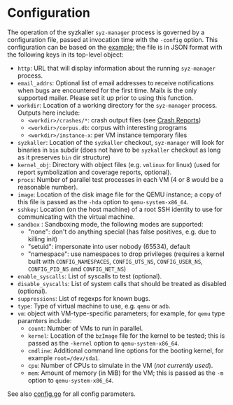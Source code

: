 # Configuration

The operation of the syzkaller `syz-manager` process is governed by a configuration file, passed at
invocation time with the `-config` option.  This configuration can be based on the
[example](/syz-manager/mgrconfig/testdata/qemu.cfg); the file is in JSON format with the
following keys in its top-level object:

 - `http`: URL that will display information about the running `syz-manager` process.
 - `email_addrs`: Optional list of email addresses to receive notifications when bugs are encountered for the first time.
   Mailx is the only supported mailer. Please set it up prior to using this function.
 - `workdir`: Location of a working directory for the `syz-manager` process. Outputs here include:
     - `<workdir>/crashes/*`: crash output files (see [Crash Reports](#crash-reports))
     - `<workdir>/corpus.db`: corpus with interesting programs
     - `<workdir>/instance-x`: per VM instance temporary files
 - `syzkaller`: Location of the `syzkaller` checkout, `syz-manager` will look
   for binaries in `bin` subdir (does not have to be `syzkaller` checkout as
   long as it preserves `bin` dir structure)
 - `kernel_obj`: Directory with object files (e.g. `vmlinux` for linux)
   (used for report symbolization and coverage reports, optional).
 - `procs`: Number of parallel test processes in each VM (4 or 8 would be a reasonable number).
 - `image`: Location of the disk image file for the QEMU instance; a copy of this file is passed as the
   `-hda` option to `qemu-system-x86_64`.
 - `sshkey`: Location (on the host machine) of a root SSH identity to use for communicating with
   the virtual machine.
 - `sandbox` : Sandboxing mode, the following modes are supported:
     - "none": don't do anything special (has false positives, e.g. due to killing init)
     - "setuid": impersonate into user nobody (65534), default
     - "namespace": use namespaces to drop privileges
       (requires a kernel built with `CONFIG_NAMESPACES`, `CONFIG_UTS_NS`,
       `CONFIG_USER_NS`, `CONFIG_PID_NS` and `CONFIG_NET_NS`)
 - `enable_syscalls`: List of syscalls to test (optional).
 - `disable_syscalls`: List of system calls that should be treated as disabled (optional).
 - `suppressions`: List of regexps for known bugs.
 - `type`: Type of virtual machine to use, e.g. `qemu` or `adb`.
 - `vm`: object with VM-type-specific parameters; for example, for `qemu` type paramters include:
     - `count`: Number of VMs to run in parallel.
     - `kernel`: Location of the `bzImage` file for the kernel to be tested;
       this is passed as the `-kernel` option to `qemu-system-x86_64`.
     - `cmdline`: Additional command line options for the booting kernel, for example `root=/dev/sda1`.
     - `cpu`: Number of CPUs to simulate in the VM (*not currently used*).
     - `mem`: Amount of memory (in MiB) for the VM; this is passed as the `-m` option to `qemu-system-x86_64`.

See also [config.go](/syz-manager/mgrconfig/mgrconfig.go) for all config parameters.
